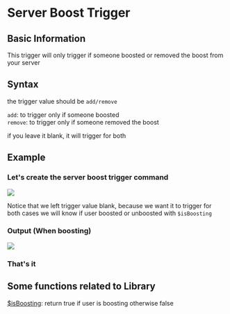 # Server Boost Trigger

## Basic Information
This trigger will only trigger if someone boosted or removed the boost from your server

## Syntax
the trigger value should be `add/remove`

`add`: to trigger only if someone boosted\
`remove`: to trigger only if someone removed the boost

if you leave it blank, it will trigger for both

## Example
### Let's create the server boost trigger command
![](https://i.imgur.com/9AOu4J4.png)

Notice that we left trigger value blank, because we want it to trigger for both cases
we will know if user boosted or unboosted with `$isBoosting`

### Output (When boosting)

![](https://i.imgur.com/5xGlxRx.png)

### That's it

## Some functions related to Library
[$isBoosting](../Text/isandhas/isBoosting.md):   return true if user is boosting otherwise false
